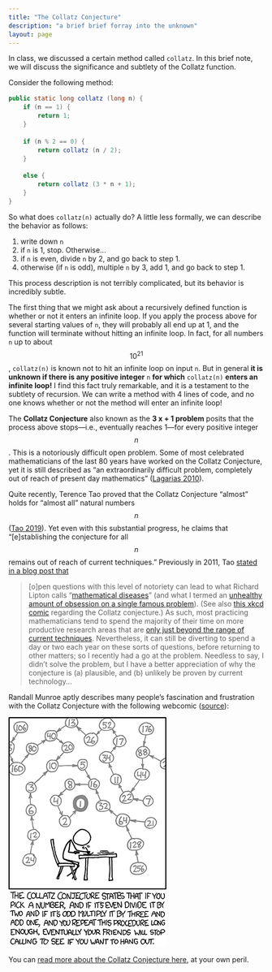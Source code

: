 ```yaml
---
title: "The Collatz Conjecture"
description: "a brief brief forray into the unknown"
layout: page
---
```


In class, we discussed a certain method called `collatz`. In this brief note, we will discuss the significance and subtlety of the Collatz function. 

Consider the following method:

```java
public static long collatz (long n) {
    if (n == 1) {
	    return 1;
    }
    
    if (n % 2 == 0) {
        return collatz (n / 2);
    }
	
    else {
        return collatz (3 * n + 1);
    }
}
```

So what does `collatz(n)` actually do? A little less formally, we can describe the behavior as follows:

1. write down `n`
2. if `n` is 1, stop. Otherwise...
3. if `n` is even, divide `n` by 2, and go back to step 1.
4. otherwise (if `n` is odd), multiple `n` by 3, add 1, and go back to step 1.

This process description is not terribly complicated, but its behavior is incredibly subtle. 

The first thing that we might ask about a recursively defined function is whether or not it enters an infinite loop. If you apply the process above for several starting values of `n`, they will probably all end up at 1, and the function will terminate without hitting an infinite loop. In fact, for all numbers `n`  up to about $$10^{21}$$, `collatz(n)` is known not to hit an infinite loop on input `n`. But in general **it is unknown if there is any positive integer** `n`  **for which** `collatz(n)` **enters an infinite loop!** I find this fact truly remarkable, and it is a testament to the subtlety of recursion. We can write a method with 4 lines of code, and no one knows whether or not the method will enter an infinite loop!

The **Collatz Conjecture** also known as the **3 x + 1 problem** posits that the process above stops—i.e., eventually reaches 1—for every positive integer $$n$$. This is a notoriously difficult open problem. Some of most celebrated mathematicians of the last 80 years have worked on the Collatz Conjecture, yet it is still described as “an extraordinarily difficult problem, completely out of reach of present day mathematics” ([Lagarias 2010](https://www.maa.org/press/maa-reviews/the-ultimate-challenge-the-3x1-problem)).

Quite recently, Terence Tao proved that the Collatz Conjecture “almost” holds for “almost all” natural numbers $$n$$ ([Tao 2019](https://paper.dropbox.com/doc/IYI-The-Collatz-Conjecture--A7IJWaLp63WdifZYtivjB5lTAQ-EWGkPh7expSv6DFsA3LDF)). Yet even with this substantial progress, he claims that “[e]stablishing the conjecture for all $$n$$ remains out of reach of current techniques.” Previously in 2011, Tao [stated in a blog post that](https://terrytao.wordpress.com/2011/08/25/the-collatz-conjecture-littlewood-offord-theory-and-powers-of-2-and-3/)


> [o]pen questions with this level of notoriety can lead to what Richard Lipton calls “[mathematical diseases](http://rjlipton.wordpress.com/2009/11/04/on-mathematical-diseases/)” (and what I termed an [unhealthy amount of obsession on a single famous problem](https://terrytao.wordpress.com/career-advice/dont-prematurely-obsess-on-a-single-big-problem-or-big-theory/)). (See also [this xkcd comic](http://xkcd.com/710/) regarding the Collatz conjecture.) As such, most practicing mathematicians tend to spend the majority of their time on more productive research areas that are [only just beyond the range of current techniques](https://terrytao.wordpress.com/career-advice/continually-aim-just-beyond-your-current-range/). Nevertheless, it can still be diverting to spend a day or two each year on these sorts of questions, before returning to other matters; so I recently had a go at the problem. Needless to say, I didn’t solve the problem, but I have a better appreciation of why the conjecture is (a) plausible, and (b) unlikely be proven by current technology...


Randall Munroe aptly describes many people’s fascination and frustration with the Collatz Conjecture with the following webcomic ([source](https://xkcd.com/710/)):

![](/assets/img/collatz-conjecture/xkcd.png)


You can [read more about the Collatz Conjecture here](https://en.wikipedia.org/wiki/Collatz_conjecture), at your own peril.

